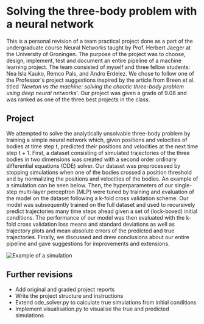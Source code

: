# Solving the three-body problem with a neural network

This is a personal revision of a team practical project done as a part of the undergraduate course Neural Networks
   taught by Prof. Herbert Jaeger at the University of Groningen.
The purpose of the project was to choose, design, implement, test and document 
   an entire pipeline of a machine learning project.
The team consisted of myself and three fellow students: Nea Isla Kauko, Remco Pals, and Andro Erdelez.
We chose to follow one of the Professor's project suggestions inspired by the article from Breen et al. titled
   '_Newton vs the machine: solving the chaotic three-body problem using deep neural networks_'.
Our project was given a grade of 9.08 and was ranked as one of the three best projects in the class.

## Project

We attempted to solve the analytically unsolvable three-body problem by training a simple neural network which, 
   given positions and velocities of bodies at time step t, 
   predicted their positions and velocities at the next time step t + 1.
First, a dataset consisting of simulated trajectories of the three bodies in two dimensions was created 
   with a second order ordinary differential equations (ODE) solver. 
Our dataset was preprocessed by stopping simulations when one of the bodies crossed a position threshold
   and by normalizing the positions and velocities of the bodies.
An example of a simulation can be seen below.
Then, the hyperparameters of our single-step multi-layer perceptron (MLP) were tuned
   by training and evaluation of the model on the dataset following a k-fold cross validation scheme.
Our model was subsequently trained on the full dataset and used to recursively predict trajectories 
   many time steps ahead given a set of (lock-boxed) initial conditions.
The performance of our model was then evaluated with the k-fold cross validation loss means and standard deviations
   as well as trajectory plots and mean absolute errors of the predicted and true trajectories.
Finally, we discussed and drew conclusions about our entire pipeline 
   and gave suggestions for improvements and extensions.

![Example of a simulation](./data/tennis.gif)

## Further revisions

 - Add original and graded project reports 
 - Write the project structure and instructions
 - Extend ode_solver.py to calculate true simulations from initial conditions
 - Implement visualisation.py to visualise the true and predicted simulations
